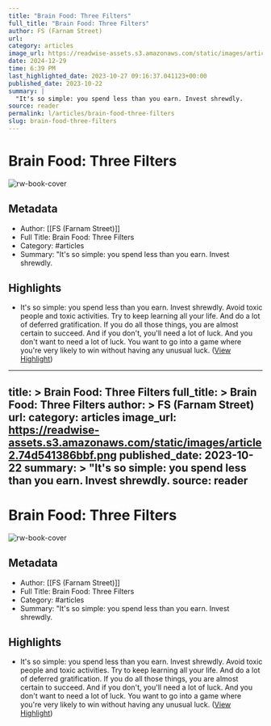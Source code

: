 ```yaml
---
title: "Brain Food: Three Filters"
full_title: "Brain Food: Three Filters"
author: FS (Farnam Street)
url: 
category: articles
image_url: https://readwise-assets.s3.amazonaws.com/static/images/article2.74d541386bbf.png
date: 2024-12-29
time: 6:39 PM
last_highlighted_date: 2023-10-27 09:16:37.041123+00:00
published_date: 2023-10-22
summary: |
  "It's so simple: you spend less than you earn. Invest shrewdly.
source: reader
permalink: l/articles/brain-food-three-filters
slug: brain-food-three-filters
---
```

# Brain Food: Three Filters

![rw-book-cover](https://readwise-assets.s3.amazonaws.com/static/images/article2.74d541386bbf.png)

## Metadata
- Author: [[FS (Farnam Street)]]
- Full Title: Brain Food: Three Filters
- Category: #articles
- Summary: "It's so simple: you spend less than you earn. Invest shrewdly.

## Highlights
- It's so simple: you spend less than you earn. Invest shrewdly. Avoid toxic people and toxic activities. Try to keep learning all your life. And do a lot of deferred gratification. If you do all those things, you are almost certain to succeed. And if you don't, you'll need a lot of luck. And you don't want to need a lot of luck. You want to go into a game where you're very likely to win without having any unusual luck. ([View Highlight](https://read.readwise.io/read/01hdr6qmkn8h4jvrs1h9srrtnb))


---
title: >
  Brain Food: Three Filters
full_title: >
  Brain Food: Three Filters
author: >
  FS (Farnam Street)
url: 
category: articles
image_url: https://readwise-assets.s3.amazonaws.com/static/images/article2.74d541386bbf.png
published_date: 2023-10-22
summary: >
  "It's so simple: you spend less than you earn. Invest shrewdly.
source: reader
---
# Brain Food: Three Filters

![rw-book-cover](https://readwise-assets.s3.amazonaws.com/static/images/article2.74d541386bbf.png)

## Metadata
- Author: [[FS (Farnam Street)]]
- Full Title: Brain Food: Three Filters
- Category: #articles
- Summary: "It's so simple: you spend less than you earn. Invest shrewdly.

## Highlights
- It's so simple: you spend less than you earn. Invest shrewdly. Avoid toxic people and toxic activities. Try to keep learning all your life. And do a lot of deferred gratification. If you do all those things, you are almost certain to succeed. And if you don't, you'll need a lot of luck. And you don't want to need a lot of luck. You want to go into a game where you're very likely to win without having any unusual luck. ([View Highlight](https://read.readwise.io/read/01hdr6qmkn8h4jvrs1h9srrtnb))


